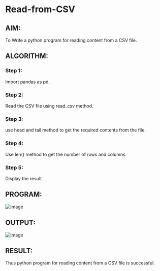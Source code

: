 # Read-from-CSV

## AIM:
To Write a python program for reading content from a CSV file.

## ALGORITHM:

### Step 1:
Import pandas as pd. 
### Step 2:
Read the CSV file using read_csv method.
### Step 3:
use head and tail method to get the required contents from the file.
### Step 4:
Use len() method to get the number of rows and columns.
### Step 5:
Display the result

## PROGRAM:

![image](https://github.com/Deepikasuresh05/Read-from-CSV/assets/148514509/ad2920fc-fd4e-4d8c-89d3-f3a99a6dfabf)


## OUTPUT:

![image](https://github.com/Deepikasuresh05/Read-from-CSV/assets/148514509/8d64d0d6-8060-4f37-893b-188e5ced390c)


## RESULT:
Thus python program for reading content from a CSV file is successful. 
